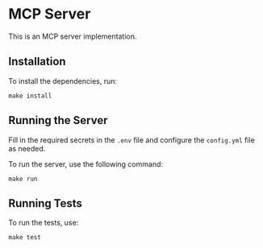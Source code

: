 # MCP Server

This is an MCP server implementation.

## Installation

To install the dependencies, run:

```
make install
```

## Running the Server

Fill in the required secrets in the `.env` file and configure the `config.yml` file as needed.

To run the server, use the following command:

```
make run
```

## Running Tests

To run the tests, use:

```
make test
```
